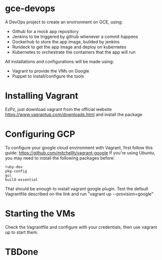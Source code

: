 # gce-devops
A DevOps project to create an environment on GCE, using:
- Github for a mock app repository
- Jenkins to be triggered by github whenever a commit happens
- Dockerhub to store the app image, builded by jenkins
- Rundeck to get the app image and deploy on kubernetes
- Kubernetes to orchestrate the containers that the app will run

All installations and configurations will be made using:
- Vagrant to provide the VMs on Google
- Puppet to install/configure the tools

# Installing Vagrant
EzPz, just download vagrant from the official website https://www.vagrantup.com/downloads.html and install the package

# Configuring GCP
To configure your google cloud environment with Vagrant, first follow this guide: https://github.com/mitchellh/vagrant-google
If you're using Ubuntu, you may need to install the following packages before:

    ruby-dev
    pkg-config
    gcc
    build-essential

That should be enough to install vagrant google plugin.
Test the default Vagrantfile described on the link and run "vagrant up --provision=google"

# Starting the VMs
Check the Vagrantfile and configure with your credentials, then use vagrant up to start them.

# TBDone
